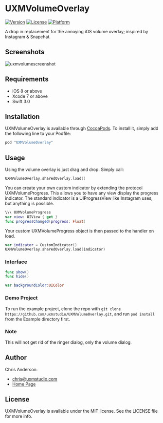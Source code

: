 # UXMVolumeOverlay

[![Version](https://img.shields.io/cocoapods/v/UXMVolumeOverlay.svg?style=flat)](http://cocoapods.org/pods/UXMVolumeOverlay)
[![License](https://img.shields.io/cocoapods/l/UXMVolumeOverlay.svg?style=flat)](http://cocoapods.org/pods/UXMVolumeOverlay)
[![Platform](https://img.shields.io/cocoapods/p/UXMVolumeOverlay.svg?style=flat)](http://cocoapods.org/pods/UXMVolumeOverlay)

A drop in replacement for the annoying iOS volume overlay; inspired by Instagram & Snapchat.

## Screenshots
![uxmvolumescreenshot](https://uxmstudio.com/public/images/github/volume_display.png)

## Requirements
- iOS 8 or above
- Xcode 7 or above
- Swift 3.0

## Installation

UXMVolumeOverlay is available through [CocoaPods](http://cocoapods.org). To install
it, simply add the following line to your Podfile:

```ruby
pod "UXMVolumeOverlay"
```

## Usage
Using the volume overlay is just drag and drop. Simply call:
```swift
UXMVolumeOverlay.sharedOverlay.load()
```

You can create your own custom indicator by extending the protocol UXMVolumeProgress. This allows you to have any view display the progress indicator. The standard indicator is a UIProgressView like Instagram uses, but anything is possible.

```swift
\\\ UXMVolumeProgress
var view: UIView { get }
func progressChanged(progress: Float)
```

Your custom UXMVolumeProgress object is then passed to the handler on load.
```swift
var indicator = CustomIndicator()
UXMVolumeOverlay.sharedOverlay.load(indicator)
```

### Interface
```swift
func show()
func hide()

var backgroundColor:UIColor
```

### Demo Project
To run the example project, clone the repo with `git clone https://github.com/uxmstudio/UXMVolumeOverlay.git`, and run `pod install` from the Example directory first.

### Note
This will not get rid of the ringer dialog, only the volume dialog.

## Author
Chris Anderson:
- chris@uxmstudio.com
- [Home Page](http://uxmstudio.com)


## License

UXMVolumeOverlay is available under the MIT license. See the LICENSE file for more info.
